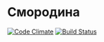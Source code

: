 Смородина
=========

[![Code Climate](https://codeclimate.com/repos/517fb50789af7e392f014974/badges/77c17261ef0d6b77e061/gpa.png)](https://codeclimate.com/repos/517fb50789af7e392f014974/feed)
[![Build Status](https://magnum.travis-ci.com/smorodina/smorodina.png?token=EyodbCTZExeHWKqVSir9&branch=dev)](https://magnum.travis-ci.com/smorodina/smorodina)
